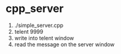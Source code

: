 # cpp_server

1. ./simple_server.cpp
2. telent <ip address> 9999
3. write into telent window
4. read the message on the server window
